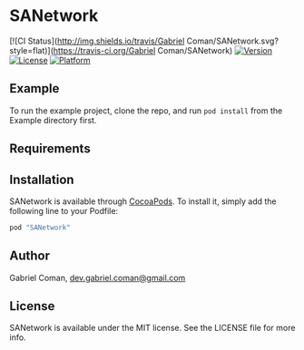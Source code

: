 # SANetwork

[![CI Status](http://img.shields.io/travis/Gabriel Coman/SANetwork.svg?style=flat)](https://travis-ci.org/Gabriel Coman/SANetwork)
[![Version](https://img.shields.io/cocoapods/v/SANetwork.svg?style=flat)](http://cocoapods.org/pods/SANetwork)
[![License](https://img.shields.io/cocoapods/l/SANetwork.svg?style=flat)](http://cocoapods.org/pods/SANetwork)
[![Platform](https://img.shields.io/cocoapods/p/SANetwork.svg?style=flat)](http://cocoapods.org/pods/SANetwork)

## Example

To run the example project, clone the repo, and run `pod install` from the Example directory first.

## Requirements

## Installation

SANetwork is available through [CocoaPods](http://cocoapods.org). To install
it, simply add the following line to your Podfile:

```ruby
pod "SANetwork"
```

## Author

Gabriel Coman, dev.gabriel.coman@gmail.com

## License

SANetwork is available under the MIT license. See the LICENSE file for more info.
